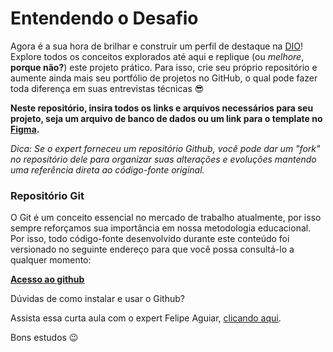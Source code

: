 # Entendendo o Desafio
 
Agora é a sua hora de brilhar e construir um perfil de destaque na [DIO](https://dia.me)! Explore todos os conceitos explorados até aqui e replique (ou *melhore*, **porque não?**) este projeto prático. Para isso, crie seu próprio repositório e aumente ainda mais seu portfólio de projetos no GitHub, o qual pode fazer toda diferença em suas entrevistas técnicas 😎
 
**Neste repositório, insira todos os links e arquivos necessários para seu projeto, seja um arquivo de banco de dados ou um link para o template no [Figma](https://www.figma.com/pt-br/).**
 
_Dica: Se o expert forneceu um repositório Github, você pode dar um "fork" no repositório dele para organizar suas alterações e evoluções mantendo uma referência direta ao código-fonte original._
 
### Repositório Git
 
O Git é um conceito essencial no mercado de trabalho atualmente, por isso sempre reforçamos sua importância em nossa metodologia educacional. Por isso, todo código-fonte desenvolvido durante este conteúdo foi versionado no seguinte endereço para que você possa consultá-lo a qualquer momento:
 
[**Acesso ao github**](https://github.com/digitalinnovationone/formacao-blockchain-dio/tree/main/Modulo%2001%20Fundamentos%20da%20Blockchain/Curso%2001%20Introducao%20a%20Blockchain/Criando%20e%20utilizando%20a%20sua%20carteira%20de%20criptomoedas)
 
Dúvidas de como instalar e usar o Github?

Assista essa curta aula com o expert Felipe Aguiar, [clicando aqui](https://web.dio.me/lives/primeiros-passos-com-git-e-github).

  
 
Bons estudos 😉
